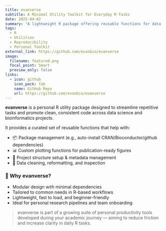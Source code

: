 ```yaml
---
title: evanverse
subtitle: A Minimal Utility Toolkit for Everyday R Tasks
date: 2025-04-02
summary: "A lightweight R package offering reusable functions for data processing, plotting, and project management."
tags:
  - R
  - Utilities
  - Reproducibility
  - Personal Toolkit
external_link: https://github.com/evanbio/evanverse
image:
  filename: featured.png
  focal_point: Smart
  preview_only: false
links:
  - icon: github
    icon_pack: fab
    name: GitHub Repo
    url: https://github.com/evanbio/evanverse
---
```



**evanverse** is a personal R utility package designed to streamline repetitive tasks and promote clean, consistent code across data science and bioinformatics projects.

It provides a curated set of reusable functions that help with:

- 📦 Package management (e.g., auto-install CRAN/Bioconductor/github dependencies)
- 📊 Custom plotting functions for publication-ready figures
- 📁 Project structure setup & metadata management
- 🧪 Data cleaning, reformatting, and inspection

### 🌱 Why evanverse?

- Modular design with minimal dependencies
- Tailored to common needs in R-based workflows
- Lightweight, fast to load, and beginner-friendly
- Ideal for personal research pipelines and team onboarding

> evanverse is part of a growing suite of personal productivity tools developed during your academic journey — aiming to reduce friction and increase clarity in daily R tasks.
<!--more-->
